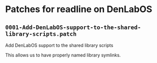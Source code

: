 # Patches for readline on DenLabOS

## `0001-Add-DenLabOS-support-to-the-shared-library-scripts.patch`

Add DenLabOS support to the shared library scripts

This allows us to have properly named library symlinks.

